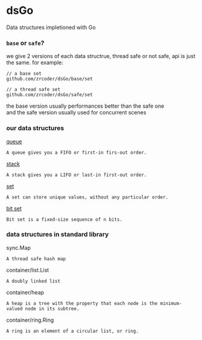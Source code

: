 # dsGo
Data structures impletioned with Go
### `base` or `safe`?
we give 2 versions of each data structrue, thread safe or not safe, api is just the same. for example:
```
// a base set
github.com/zrcoder/dsGo/base/set

// a thread safe set
github.com/zrcoder/dsGo/safe/set
```
the base version usually performances better than the safe one <br>
and the safe version usually used for concurrent scenes
### our data structures
[queue](base/queue)
```
A queue gives you a FIFO or first-in firs-out order.
```
[stack](base/stack)
```
A stack gives you a LIFO or last-in first-out order.
```
[set](base/set)
```
A set can store unique values, without any particular order.
```
[bit set](base/bitset)
```
Bit set is a fixed-size sequence of n bits.
```
### data structures in standard library
sync.Map
```
A thread safe hash map
```
container/list.List
```
A doubly linked list
```
container/heap
```
A heap is a tree with the property that each node is the minimum-valued node in its subtree.
```
container/ring.Ring
```
A ring is an element of a circular list, or ring.
```
